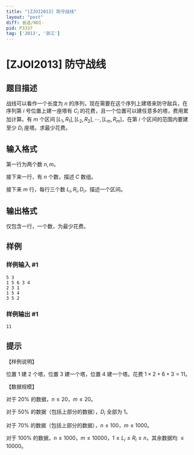```yaml
---
title: "[ZJOI2013] 防守战线"
layout: "post"
diff: 省选/NOI-
pid: P3337
tag: ['2013', '浙江']
---
```

# [ZJOI2013] 防守战线
## 题目描述

战线可以看作一个长度为 $n$ 的序列，现在需要在这个序列上建塔来防守敌兵，在序列第 $i$ 号位置上建一座塔有 $C_i$ 的花费，且一个位置可以建任意多的塔，费用累加计算。有 $m$ 个区间 $[L_1, R_1], [L_2, R_2], \cdots, [L_m, R_m]$，在第 $i$ 个区间的范围内要建至少 $D_i$ 座塔。求最少花费。

## 输入格式

第一行为两个数 $n, m$。

接下来一行，有 $n$ 个数，描述 $C$ 数组。

接下来 $m$ 行，每行三个数 $L_i,R_i,D_i$，描述一个区间。

## 输出格式

仅包含一行，一个数，为最少花费。

## 样例

### 样例输入 #1
```
5 3
1 5 6 3 4
2 3 1
1 5 4
3 5 2
```
### 样例输出 #1
```
11
```
## 提示

【样例说明】

位置 $1$ 建 $2$ 个塔，位置 $3$ 建一个塔，位置 $4$ 建一个塔。花费 $1\times 2+6+3=11$。

【数据规模】

对于 $20\%$ 的数据，$n\le 20$，$m\le 20$。

对于 $50\%$ 的数据（包括上部分的数据），$D_i$ 全部为 $1$。

对于 $70\%$ 的数据（包括上部分的数据），$n\le 100$，$m\le 1000$。

对于 $100\%$ 的数据，$n\le 1000$，$m\le 10000$，$1\le L_i\le R_i\le n$，其余数据均 $\le 10000$。

